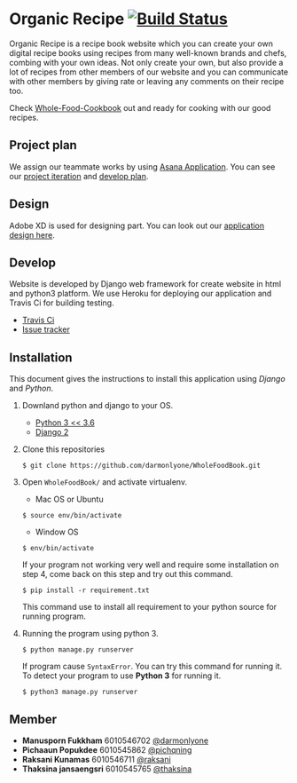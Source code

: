 # Organic Recipe [![Build Status](https://travis-ci.com/darmonlyone/WholeFoodBook.svg?branch=master)](https://travis-ci.com/darmonlyone/WholeFoodBook)

Organic Recipe is a recipe book website which you can create your own digital recipe books using recipes from many well-known brands and chefs, combing with your own ideas. Not only create your own, but also provide a lot of recipes from other members of our website and you can communicate with other members by giving rate or leaving any comments on their recipe too.

Check [Whole-Food-Cookbook](https://whole-food-cookbook.herokuapp.com/) out and ready for cooking with our good recipes.

## Project plan
We assign our teammate works by using [Asana Application](https://app.asana.com/). You can see our [project iteration](https://app.asana.com/0/867060982847769/867060982847769)
and [develop plan](https://app.asana.com/0/0/869948396459242).

## Design
Adobe XD is used for designing part. You can look out our [application design here](https://xd.adobe.com/spec/e6dedd13-b89d-4e4f-7e9e-1559692182b9-90ef/).

## Develop
Website is developed by Django web framework for create website in html and python3 platform. We use Heroku for deploying our application and Travis Ci for building testing.

- [Travis Ci](https://travis-ci.com/darmonlyone/WholeFoodBook)
- [Issue tracker](https://github.com/darmonlyone/WholeFoodBook/issues)

## Installation
This document gives the instructions to install this application using *Django* and *Python*.

1. Downland python and django to your OS.
    - [Python 3 << 3.6](https://www.python.org/downloads/)  
    - [Django 2](https://docs.djangoproject.com/en/2.1/topics/install/#installing-official-release) 
2. Clone this repositories
    
    ```
    $ git clone https://github.com/darmonlyone/WholeFoodBook.git
    ```
3. Open `WholeFoodBook/` and activate virtualenv.
    - Mac OS or Ubuntu
     ```
     $ source env/bin/activate
     ```
    - Window OS
     ```
     $ env/bin/activate
     ```
        
    If your program not working very well and require some installation on step 4, come back on this step and
    try out this command.     
    ```
    $ pip install -r requirement.txt
    ```
    This command use to install all requirement to your python source for running program.

4. Running the program using python 3.
    ```
    $ python manage.py runserver
    ```
    
    If program cause `SyntaxError`. You can try this command for running it. To detect your program to use **Python 3** for running it.
    ```
    $ python3 manage.py runserver
    ``` 
    
## Member
- **Manusporn Fukkham** 6010546702 [@darmonlyone](https://github.com/darmonlyone)
- **Pichaaun Popukdee** 6010545862 [@pichqning](https://github.com/pichqning)
- **Raksani Kunamas** 6010546711 [@raksani](https://github.com/Raksani)
- **Thaksina jansaengsri** 6010545765 [@thaksina](https://github.com/Thaksina)
